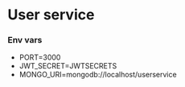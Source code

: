 # User service
### Env vars
- PORT=3000
- JWT_SECRET=JWTSECRETS
- MONGO_URI=mongodb://localhost/userservice